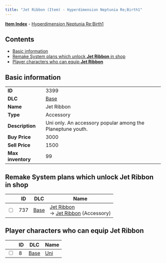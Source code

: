 ```yaml
---
title: "Jet Ribbon (Item) - Hyperdimension Neptunia Re;Birth1"
---
```


[**Item Index**](/neptunia/rb1/item/index.html) - [Hyperdimension Neptunia Re;Birth1](/neptunia/rb1)

## Contents

- [Basic information](#basic-information)
- [Remake System plans which unlock **Jet Ribbon** in shop](#remake-system-plans-which-unlock-jet-ribbon-in-shop)
- [Player characters who can equip **Jet Ribbon**](#player-characters-who-can-equip-jet-ribbon)

## Basic information

|   |   |
| -- | -- |
| **ID** | 3399 |
| **DLC** | [Base](/neptunia/rb1/dlc/1-base.html) |
| **Name** | Jet Ribbon |
| **Type** | Accessory |
| **Description** | Uni only. An accessory popular among the Planeptune youth. |
| **Buy Price** | 3000 |
| **Sell Price** | 1500 |
| **Max inventory** | 99 |

## Remake System plans which unlock **Jet Ribbon** in shop

|    | ID | DLC | Name |
| -- | -- | --- | ---- |
| <input type="checkbox" id="rb1-remake-1-737" class="trackbox" /> | 737 | [Base](/neptunia/rb1/dlc/1-base.html) | [Jet Ribbon](/neptunia/rb1/remake/1-737-jet-ribbon.html)<br />→ [Jet Ribbon](/neptunia/rb1/item/1-3399-jet-ribbon.html) (Accessory) |

## Player characters who can equip **Jet Ribbon**

|    | ID | DLC | Name |
| -- | -- | --- | ---- |
| <input type="checkbox" id="rb1-player-1-8" class="trackbox" /> | 8 | [Base](/neptunia/rb1/dlc/1-base.html) | [Uni](/neptunia/rb1/player/1-8-uni.html) |